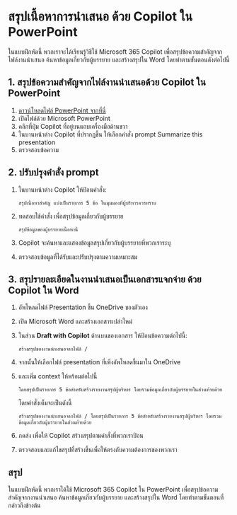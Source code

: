 
# สรุปเนื้อหาการนำเสนอ ด้วย Copilot ใน PowerPoint

ในแบบฝึกหัดนี้ พวกเราจะได้เรียนรู้วิธีใช้ Microsoft 365 Copilot เพื่อสรุปข้อความสำคัญจากไฟล์งานนำเสนอ ค้นหาข้อมูลเกี่ยวกับผู้บรรยาย และสร้างสรุปใน Word โดยทำตามขั้นตอนดังต่อไปนี้


## 1. สรุปข้อความสำคัญจากไฟล์งานนำเสนอด้วย Copilot ใน PowerPoint

1. [ดาวน์โหลดไฟล์ PowerPoint จากที่นี่](https://1drv.ms/p/s!ArLClyH4oO-fgo0n-U5U63UR6zkZRA?e=txtXEh)
2. เปิดไฟล์ด้วย Microsoft PowerPoint 
3. คลิกที่ปุ่ม Copilot ที่อยู่บนแถบเครื่องมือด้านขวา
4. ในบานหน้าต่าง Copilot ที่ปรากฏขึ้น ให้เลือกคำสั่ง prompt Summarize this presentation
5. ตรวจสอบข้อความ

## 2. ปรับปรุงคำสั่ง prompt 

1. ในบานหน้าต่าง Copilot ให้ป้อนคำสั่ง: 

    ```
    สรุปเนื้อหาสำคัญ แบ่งเป็นรายการ 5 ข้อ ในมุมมองที่ผู้บริหารควรทราบ
    ```

2. ทดสอบใช้คำสั่ง เพื่อสรุปข้อมูลเกี่ยวกับผู้บรรยาย
	
    ```
    สรุปข้อมูลของผู้บรรยายเนื้อหานี้
    ```

3. Copilot จะค้นหาและแสดงข้อมูลสรุปเกี่ยวกับผู้บรรยายที่พวกเราระบุ
4. ตรวจสอบข้อมูลที่ได้รับและปรับปรุงตามความเหมาะสม

## 3. สรุปรายละเอียดในงานนำเสนอเป็นเอกสารแจกจ่าย ด้วย Copilot ใน Word

1. อัพโหลดไฟล์ Presentation ขึ้น OneDrive ของตัวเอง
2. เปิด Microsoft Word และสร้างเอกสารเปล่าใหม่
3. ในส่วน **Draft with Copilot** ด้านบนของเอกสาร ให้ป้อนข้อความต่อไปนี้:

    ```
    สร้างสรุปของงานนำเสนอจากไฟล์ / 
    ```

4. จากนั้นให้เลือกไฟล์ presentation ที่เพิ่งอัพโหลดขึ้นมาใน OneDrive
5. และเพิ่ม context ให้พร้อมต่อไปนี้ 

    ```
    โดยสรุปเป็นรายการ 5 ข้อสำหรับสร้างรายงานสรุปผู้บริหาร โดยรวมข้อมูลเกี่ยวกับผู้บรรยายในส่วนท้ายด้วย
    ```

    โดยคำสั่งเต็มจะเป็นดังนี้

    ```
    สร้างสรุปของงานนำเสนอจากไฟล์ / โดยสรุปเป็นรายการ 5 ข้อสำหรับสร้างรายงานสรุปผู้บริหาร โดยรวมข้อมูลเกี่ยวกับผู้บรรยายในส่วนท้ายด้วย
    ```

6. กดส่ง เพื่อให้ Copilot สร้างสรุปตามคำสั่งที่พวกเราป้อน
7. ตรวจสอบและแก้ไขสรุปที่สร้างขึ้นเพื่อให้ตรงกับความต้องการของพวกเรา


## สรุป

ในแบบฝึกหัดนี้ พวกเราได้ใช้ Microsoft 365 Copilot ใน PowerPoint เพื่อสรุปข้อความสำคัญจากงานนำเสนอ ค้นหาข้อมูลเกี่ยวกับผู้บรรยาย และสร้างสรุปใน Word โดยทำตามขั้นตอนที่กล่าวถึงข้างต้น